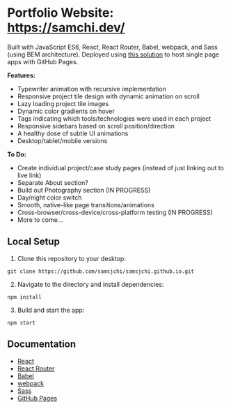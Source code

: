 # Portfolio Website: https://samchi.dev/

Built with JavaScript ES6, React, React Router, Babel, webpack, and Sass (using BEM architecture). Deployed using [this solution](https://github.com/rafrex/spa-github-pages) to host single page apps with GitHub Pages.

**Features:**

- Typewriter animation with recursive implementation
- Responsive project tile design with dynamic animation on scroll
- Lazy loading project tile images
- Dynamic color gradients on hover
- Tags indicating which tools/technologies were used in each project
- Responsive sidebars based on scroll position/direction
- A healthy dose of subtle UI animations
- Desktop/tablet/mobile versions 

**To Do:**

- Create individual project/case study pages (instead of just linking out to live link)
- Separate About section?
- Build out Photography section (IN PROGRESS)
- Day/night color switch
- Smooth, native-like page transitions/animations
- Cross-browser/cross-device/cross-platform testing (IN PROGRESS)
- More to come...

## Local Setup

1.  Clone this repository to your desktop:

```
git clone https://github.com/samsjchi/samsjchi.github.io.git
```

2.  Navigate to the directory and install dependencies:

```
npm install
```

3.  Build and start the app:

```
npm start
```

## Documentation

- [React](https://reactjs.org/docs/getting-started.html)
- [React Router](https://reacttraining.com/react-router/web/guides/philosophy)
- [Babel](https://babeljs.io/docs/en/index.html)
- [webpack](https://webpack.js.org/concepts/)
- [Sass](https://sass-lang.com/documentation/file.SASS_REFERENCE.html)
- [GitHub Pages](https://pages.github.com/)
